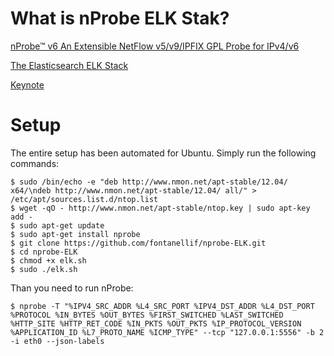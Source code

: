 # What is nProbe ELK Stak?

[nProbe™ v6 An Extensible NetFlow v5/v9/IPFIX GPL Probe for IPv4/v6](http://www.ntop.org/products/nprobe/)

[The Elasticsearch ELK Stack](http://www.elasticsearch.org/overview/)

[Keynote](/nProbe_App_for_Splunk_and_ELK.pdf "nProbe Splunk and ELK")
# Setup

The entire setup has been automated for Ubuntu. Simply run the following commands:

```
$ sudo /bin/echo -e "deb http://www.nmon.net/apt-stable/12.04/ x64/\ndeb http://www.nmon.net/apt-stable/12.04/ all/" > /etc/apt/sources.list.d/ntop.list
$ wget -qO - http://www.nmon.net/apt-stable/ntop.key | sudo apt-key add -
$ sudo apt-get update
$ sudo apt-get install nprobe
$ git clone https://github.com/fontanellif/nprobe-ELK.git
$ cd nprobe-ELK
$ chmod +x elk.sh
$ sudo ./elk.sh
```

Than you need to run nProbe:

```
$ nprobe -T "%IPV4_SRC_ADDR %L4_SRC_PORT %IPV4_DST_ADDR %L4_DST_PORT %PROTOCOL %IN_BYTES %OUT_BYTES %FIRST_SWITCHED %LAST_SWITCHED %HTTP_SITE %HTTP_RET_CODE %IN_PKTS %OUT_PKTS %IP_PROTOCOL_VERSION %APPLICATION_ID %L7_PROTO_NAME %ICMP_TYPE" --tcp "127.0.0.1:5556" -b 2 -i eth0 --json-labels
```
